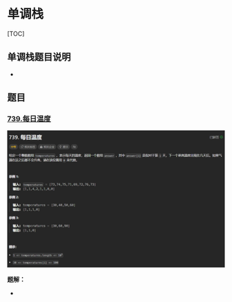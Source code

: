 # 单调栈

[TOC]

## 单调栈题目说明

- 



## 题目

### [739.每日温度](https://leetcode.cn/problems/daily-temperatures/description/)

![image-20231106170207460](../images/image-20231106170207460.png)

**题解：**

- 